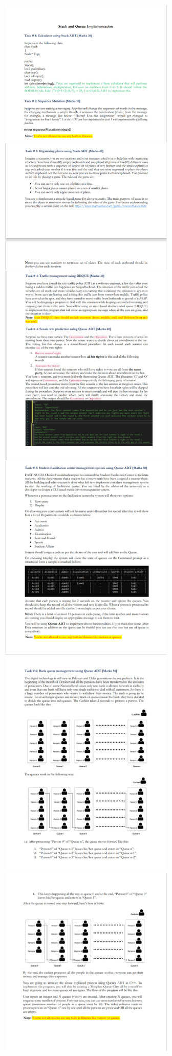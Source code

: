 <img src="./images/pic1.png" alt="Alt text" title="Optional title">

<img src="./images/pic2.png" alt="Alt text" title="Optional title">
<img src="./images/pic3.png" alt="Alt text" title="Optional title">
<img src="./images/pic4.png" alt="Alt text" title="Optional title">

<img src="./images/pic5.png" alt="Alt text" title="Optional title">
<img src="./images/pic6.png" alt="Alt text" title="Optional title">